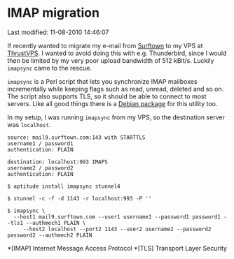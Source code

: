 # IMAP migration

Last modified: 11-08-2010 14:46:07

If recently wanted to migrate my e-mail from [Surftown](http://surftown.dk) to
my VPS at [ThrustVPS](http://thrustvps.com). I wanted to avoid doing this with
e.g. Thunderbird, since I would then be limited by my very poor upload bandwidth
of 512 kBit/s. Luckily `imapsync` came to the rescue.

`imapsync` is a Perl script that lets you synchronize IMAP mailboxes
incrementally while keeping flags such as read, unread, deleted and so on. The
script also supports TLS, so it should be able to connect to most servers. Like
all good things there is a [Debian package](http://packages.debian.org/imapsync)
for this utility too.

In my setup, I was running `imapsync` from my VPS, so the destination server was
`localhost`.

	source: mail9.surftown.com:143 with STARTTLS
	username1 / password1
	authentication: PLAIN

	destination: localhost:993 IMAPS
	username2 / password2
	authentication: PLAIN

	$ aptitude install imapsync stunnel4

	$ stunnel -c -f -d 1143 -r localhost:993 -P ''

	$ imapsync \
	  --host1 mail9.surftown.com --user1 username1 --password1 password1 --tls1 --authmech1 PLAIN \
		 --host2 localhost --port2 1143 --user2 username2 --password2 password2 --authmech2 PLAIN

*[IMAP] Internet Message Access Protocol
*[TLS] Transport Layer Security

